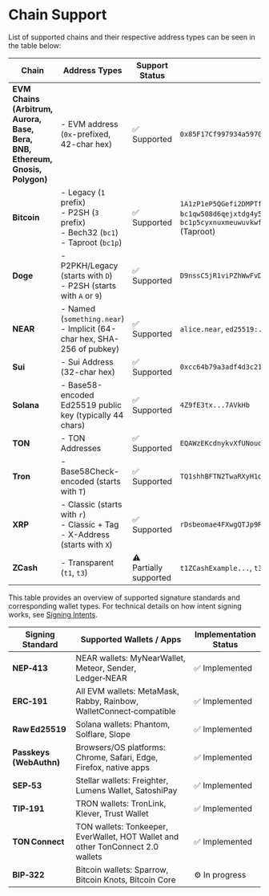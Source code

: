 # Chain Support

List of supported chains and their respective address types can be seen in the table below:

| Chain      | Address Types                                                                                             | Support Status       | Example Address                                    |
|------------|-----------------------------------------------------------------------------------------------------------|-----------------------|----------------------------------------------------|
| **EVM Chains (Arbitrum, Aurora, Base, Bera, BNB, Ethereum, Gnosis, Polygon)** | - EVM address (`0x`-prefixed, 42-char hex)  | ✅ Supported           | `0x85F17Cf997934a597031b2E18a9aB6ebD4B9f6a4`       |
| **Bitcoin**  | - Legacy (`1` prefix) <br> - P2SH (`3` prefix) <br> - Bech32 (`bc1`) <br> - Taproot (`bc1p`)            | ✅ Supported           | `1A1zP1eP5QGefi2DMPTfTL5SLmv7DivfNa` (Legacy) <br> `bc1qw508d6qejxtdg4y5r3zarvary0c5xw7kygt080` (Bech32) <br> `bc1p5cyxnuxmeuwuvkwfem96llyr29s8l68p7z6zgt7zdkv3g7zv3qvqz6z8h7` (Taproot) |
| **Doge**     | - P2PKH/Legacy (starts with `D`) <br> - P2SH (starts with `A` or `9`)                                   | ✅ Supported           | `D9nssC5jR1viPZhWwFvDkjYpJZYJVydN8k`               |
| **NEAR**     | - Named (`something.near`) <br> - Implicit (64-char hex, SHA-256 of pubkey)                             | ✅ Supported           | `alice.near`, `ed25519:...`                        |
| **Sui**      | - Sui Address (32-char hex)                                                                                | ✅ Supported           | `0xcc64b79a3adf4d3c21ad25a97e3ecbe83e659e68964f62e6a1da8a037346a4ce`    
| **Solana**   | - Base58-encoded Ed25519 public key (typically 44 chars)                                                | ✅ Supported           | `4Z9fE3tx...7AVkHb`                                |
| **TON**      | - TON Addresses                                                                                         | ✅ Supported           | `EQAWzEKcdnykvXfUNouqdS62tvrp32bCxuKS6eQrS6ISgcLo`  |
| **Tron**     | - Base58Check-encoded (starts with `T`)                                                                 | ✅ Supported           | `TQ1shhBFTN2TwaRXyH1oLyCz3Yvfbzgmbk`               |
| **XRP**      | - Classic (starts with `r`)   <br> - Classic + Tag <br> - X-Address (starts with `X`)                   | ✅ Supported           | `rDsbeomae4FXwgQTJp9Rs64Qg9vDiTCdBv`               |
| **ZCash**    | - Transparent (`t1`, `t3`)                                                                              | ⚠️ Partially supported | `t1ZCashExample...`, `t3ZCashExample...`           |


This table provides an overview of supported signature standards and corresponding wallet types. For technical details on how intent signing works, see [Signing Intents](https://docs.near-intents.org/near-intents/market-makers/verifier/signing-intents).

| Signing Standard      | Supported Wallets / Apps                                                 | Implementation Status         |
|-----------------------|--------------------------------------------------------------------------|-------------------------------|
| **NEP‑413**           | NEAR wallets: MyNearWallet, Meteor, Sender, Ledger‑NEAR                  | ✅ Implemented                |
| **ERC‑191**           | All EVM wallets: MetaMask, Rabby, Rainbow, WalletConnect‑compatible      | ✅ Implemented                |
| **Raw Ed25519**       | Solana wallets: Phantom, Solflare, Slope                                 | ✅ Implemented                |
| **Passkeys (WebAuthn)** | Browsers/OS platforms: Chrome, Safari, Edge, Firefox, native apps      | ✅ Implemented                |
| **SEP‑53**            | Stellar wallets: Freighter, Lumens Wallet, SatoshiPay                    | ✅ Implemented                |
| **TIP‑191**           | TRON wallets: TronLink, Klever, Trust Wallet                             | ✅ Implemented                |
| **TON Connect**       | TON wallets: Tonkeeper, EverWallet, HOT Wallet and other TonConnect 2.0 wallets         | ✅ Implemented                |
| **BIP‑322**           | Bitcoin wallets: Sparrow, Bitcoin Knots, Bitcoin Core                    | ⚙️ In progress                |
